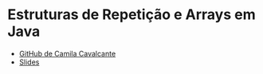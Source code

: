 # Estruturas de Repetição e Arrays em Java

 - [GitHub de Camila Cavalcante](https://github.com/cami-la/loops-e-arrays)
 - [Slides](https://drive.google.com/file/d/1xNzZ3dQMATP11Dk3HWsAWdEuJfVDpnN_/view)

